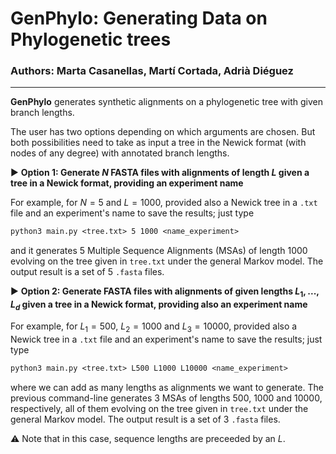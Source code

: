 # GenPhylo: Generating Data on Phylogenetic trees

### Authors: Marta Casanellas, Martí Cortada, Adrià Diéguez

---

**GenPhylo** generates synthetic alignments on a phylogenetic tree with given branch lengths.

The user has two options depending on which arguments are chosen. But both possibilities need to take as input a tree in the Newick format (with nodes of any degree) with annotated branch lengths.

▶️ **Option 1: Generate $N$ FASTA files with alignments of length $L$ given a tree in a Newick format, providing an experiment name**

For example, for $N = 5$ and $L = 1000$, provided also a Newick tree in a ```.txt``` file and an experiment's name to save the results; just type

```diff
python3 main.py <tree.txt> 5 1000 <name_experiment>
```

and it generates $5$ Multiple Sequence Alignments (MSAs) of length 1000 evolving on the tree given in ```tree.txt``` under the general Markov model. The output result is a set of $5$ ```.fasta``` files.

▶️ **Option 2: Generate FASTA files with alignments of given lengths $L_1,...,L_d$ given a tree in a Newick format, providing also an experiment name**

For example, for $L_1 = 500$, $L_2 = 1000$ and $L_3 = 10000$, provided also a Newick tree in a ```.txt``` file and an experiment's name to save the results; just type

```diff
python3 main.py <tree.txt> L500 L1000 L10000 <name_experiment>
```

where we can add as many lengths as alignments we want to generate. The previous command-line generates $3$ MSAs of lengths $500$, $1000$ and $10000$, respectively, all of them evolving on the tree given in ```tree.txt``` under the general Markov model. The output result is a set of $3$ ```.fasta``` files.

⚠️ Note that in this case, sequence lengths are preceeded by an $L$.




